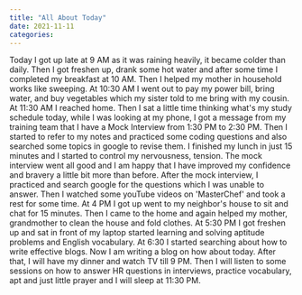```yaml
---
title: "All About Today"
date: 2021-11-11
categories:
---
```




Today I got up late at 9 AM as it was raining heavily, it became colder than daily. Then I got freshen up, drank some hot water and after some time I completed my breakfast at 10 AM. Then I helped my mother in household works like sweeping. At 10:30 AM I went out to pay my power bill, bring water, and buy vegetables which my sister told to me bring with my cousin. At 11:30 AM I reached home. 
Then I sat a little time thinking what's my study schedule today, while I was looking at my phone, I got a message from my training team that I have a Mock Interview from 1:30 PM to 2:30 PM. Then I started to refer to my notes and practiced some coding questions and also searched some topics in google to revise them. I finished my lunch in just 15 minutes and I started to control my nervousness, tension. The mock interview went all good and I am happy that I have improved my confidence and bravery a little bit more than before. After the mock interview, I practiced and search google for the questions which I was unable to answer. Then I watched some youTube videos on 'MasterChef' and took a rest for some time. At 4 PM I got up went to my neighbor's house to sit and chat for 15 minutes. Then I came to the home and again helped my mother, grandmother to clean the house and fold clothes. 
At 5:30 PM I got freshen up and sat in front of my laptop started learning and solving aptitude problems and English vocabulary. At 6:30 I started searching about how to write effective blogs.
Now I am writing a blog on how about today. After that, I will have my dinner and watch TV till 9 PM. Then I will listen to some sessions on how to answer HR questions in interviews, practice vocabulary, apt and just little prayer and I will sleep at 11:30 PM.